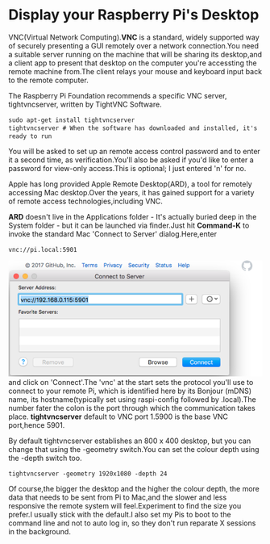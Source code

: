 # Display your Raspberry Pi's Desktop
VNC(Virtual Network Computing).**VNC** is a standard, widely supported way of securely presenting a GUI remotely over a network connection.You need a suitable server running on the machine that will be sharing its desktop,and a client app to present that desktop on the computer you're accessting the remote machine from.The client relays your mouse and keyboard input back to the remote computer.

The Raspberry Pi Foundation recommends a specific VNC server, tightvncserver, written by TightVNC Software.
```
sudo apt-get install tightvncserver
tightvncserver # When the software has downloaded and installed, it's ready to run
```

You will be asked to set up an remote access control password and to enter it a second time, as verification.You'll also be asked if you'd like to enter a password for view-only access.This is optional; I just entered 'n' for no.

Apple has long provided Apple Remote Desktop(ARD), a tool for remotely accessing Mac desktop.Over the years, it has gained support for a variety of remote access technologies,including VNC.

**ARD** doesn't live in the Applications folder - It's actually buried deep in the System folder - but it can be launched via finder.Just hit **Command-K** to invoke the standard Mac 'Connect to Server' dialog.Here,enter
```
vnc://pi.local:5901
```
![Apple Remote Desktop](../img/Screenshot-2017-06-08-09.12.26.png)
and click on 'Connect'.The 'vnc' at the start sets the protocol you'll use to connect to your remote Pi, which is identified here by its Bonjour (mDNS) name, its hostname(typically set using raspi-config followed by .local).The number fater the colon is the port through which the communication takes place. **tightvncserver** default to VNC port 1.5900 is the base VNC port,hence 5901.

By default tightvncserver establishes an 800 x 400 desktop, but you can change that using the -geometry switch.You can set the colour depth using the -depth switch too.
```
tightvncserver -geometry 1920x1080 -depth 24
```

Of course,the bigger the desktop and the higher the colour depth, the more data that needs to be sent from Pi to Mac,and the slower and less responsive the remote system will feel.Experiment to find the size you prefer.I usually stick with the default.I also set my Pis to boot to the command line and not to auto log in, so they don't run reparate X sessions in the background.
